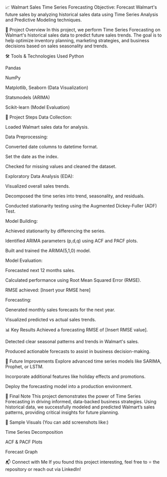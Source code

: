 📈 Walmart Sales Time Series Forecasting
Objective:
Forecast Walmart's future sales by analyzing historical sales data using Time Series Analysis and Predictive Modeling techniques.

📂 Project Overview
In this project, we perform Time Series Forecasting on Walmart's historical sales data to predict future sales trends.
The goal is to help optimize inventory planning, marketing strategies, and business decisions based on sales seasonality and trends.

🛠️ Tools & Technologies Used
Python

Pandas

NumPy

Matplotlib, Seaborn (Data Visualization)

Statsmodels (ARIMA)

Scikit-learn (Model Evaluation)

🔎 Project Steps
Data Collection:

Loaded Walmart sales data for analysis.

Data Preprocessing:

Converted date columns to datetime format.

Set the date as the index.

Checked for missing values and cleaned the dataset.

Exploratory Data Analysis (EDA):

Visualized overall sales trends.

Decomposed the time series into trend, seasonality, and residuals.

Conducted stationarity testing using the Augmented Dickey-Fuller (ADF) Test.

Model Building:

Achieved stationarity by differencing the series.

Identified ARIMA parameters (p,d,q) using ACF and PACF plots.

Built and trained the ARIMA(5,1,0) model.

Model Evaluation:

Forecasted next 12 months sales.

Calculated performance using Root Mean Squared Error (RMSE).

RMSE achieved: [Insert your RMSE here]

Forecasting:

Generated monthly sales forecasts for the next year.

Visualized predicted vs actual sales trends.

📊 Key Results
Achieved a forecasting RMSE of [Insert RMSE value].

Detected clear seasonal patterns and trends in Walmart's sales.

Produced actionable forecasts to assist in business decision-making.

🧠 Future Improvements
Explore advanced time series models like SARIMA, Prophet, or LSTM.

Incorporate additional features like holiday effects and promotions.

Deploy the forecasting model into a production environment.

🚀 Final Note
This project demonstrates the power of Time Series Forecasting in driving informed, data-backed business strategies.
Using historical data, we successfully modeled and predicted Walmart’s sales patterns, providing critical insights for future planning.

📌 Sample Visuals
(You can add screenshots like:)

Time Series Decomposition

ACF & PACF Plots

Forecast Graph

📬 Connect with Me
If you found this project interesting, feel free to ⭐ the repository or reach out via LinkedIn!

